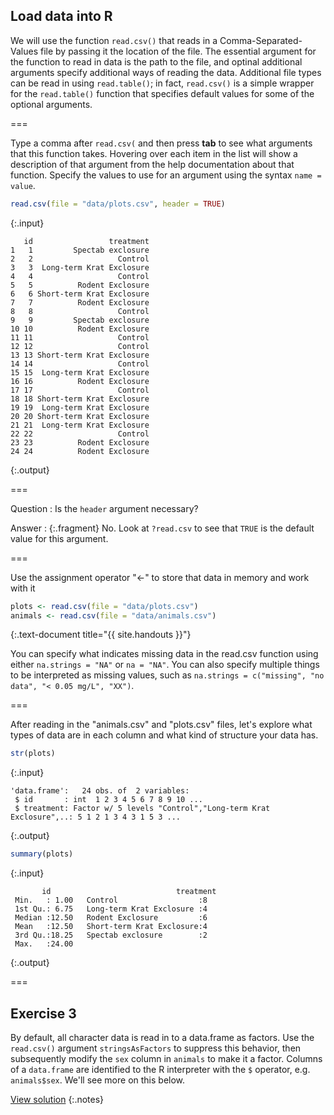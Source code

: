 ---
---

## Load data into R

We will use the function `read.csv()` that reads in a Comma-Separated-Values file by passing it the location of the file.
The essential argument for the function to read in data is the path to the file, and optinal additional arguments specify additional ways of reading the data.
Additional file types can be read in using `read.table()`; in fact, `read.csv()` is a simple wrapper  for the `read.table()` function that specifies default values for some of the optional arguments.

===

Type a comma after `read.csv(` and then press **tab** to see what arguments that this function takes.
Hovering over each item in the list will show a description of that argument from the help documentation about that function.
Specify the values to use for an argument using the syntax `name = value`. 


~~~r
read.csv(file = "data/plots.csv", header = TRUE)
~~~
{:.input}
~~~
   id                 treatment
1   1         Spectab exclosure
2   2                   Control
3   3  Long-term Krat Exclosure
4   4                   Control
5   5          Rodent Exclosure
6   6 Short-term Krat Exclosure
7   7          Rodent Exclosure
8   8                   Control
9   9         Spectab exclosure
10 10          Rodent Exclosure
11 11                   Control
12 12                   Control
13 13 Short-term Krat Exclosure
14 14                   Control
15 15  Long-term Krat Exclosure
16 16          Rodent Exclosure
17 17                   Control
18 18 Short-term Krat Exclosure
19 19  Long-term Krat Exclosure
20 20 Short-term Krat Exclosure
21 21  Long-term Krat Exclosure
22 22                   Control
23 23          Rodent Exclosure
24 24          Rodent Exclosure
~~~
{:.output}

===

Question
: Is the `header` argument necessary?

Answer
: {:.fragment} No. Look at `?read.csv` to see that `TRUE` is the default value for this argument.

===

Use the assignment operator "<-" to store that data in memory and work with it


~~~r
plots <- read.csv(file = "data/plots.csv")
animals <- read.csv(file = "data/animals.csv")
~~~
{:.text-document title="{{ site.handouts }}"}

You can specify what indicates missing data in the read.csv function using either `na.strings = "NA"` or `na = "NA"`.
You can also specify multiple things to be interpreted as missing values, such as `na.strings = c("missing", "no data", "< 0.05 mg/L", "XX")`.

===

After reading in the "animals.csv" and "plots.csv" files, let's explore what types of data are in each column and what kind of structure your data has. 


~~~r
str(plots)
~~~
{:.input}
~~~
'data.frame':	24 obs. of  2 variables:
 $ id       : int  1 2 3 4 5 6 7 8 9 10 ...
 $ treatment: Factor w/ 5 levels "Control","Long-term Krat Exclosure",..: 5 1 2 1 3 4 3 1 5 3 ...
~~~
{:.output}


~~~r
summary(plots)
~~~
{:.input}
~~~
       id                            treatment
 Min.   : 1.00   Control                  :8  
 1st Qu.: 6.75   Long-term Krat Exclosure :4  
 Median :12.50   Rodent Exclosure         :6  
 Mean   :12.50   Short-term Krat Exclosure:4  
 3rd Qu.:18.25   Spectab exclosure        :2  
 Max.   :24.00                                
~~~
{:.output}

===

## Exercise 3

By default, all character data is read in to a data.frame as factors.
Use the `read.csv()` argument `stringsAsFactors` to suppress this behavior, then subsequently modify the `sex` column in `animals` to make it a factor.
Columns of a `data.frame` are identified to the R interpreter with the `$` operator, e.g. `animals$sex`. We'll see more on this below.

[View solution](#solution-4)
{:.notes}
